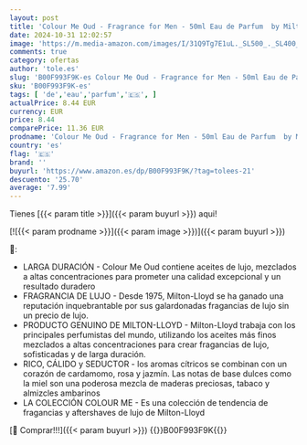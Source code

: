 ```yaml
---
layout: post
title: 'Colour Me Oud - Fragrance for Men - 50ml Eau de Parfum  by Milton-Lloyd'
date: 2024-10-31 12:02:57
image: 'https://m.media-amazon.com/images/I/31Q9Tg7E1uL._SL500_._SL400_.jpg'
comments: true
category: ofertas
author: 'tole.es'
slug: 'B00F993F9K-es Colour Me Oud - Fragrance for Men - 50ml Eau de Parfum by...'
sku: 'B00F993F9K-es'
tags: [ 'de','eau','parfum','🇪🇸', ]
actualPrice: 8.44 EUR
currency: EUR
price: 8.44
comparePrice: 11.36 EUR
prodname: 'Colour Me Oud - Fragrance for Men - 50ml Eau de Parfum  by Milton-Lloyd'
country: 'es'
flag: '🇪🇸'
brand: ''
buyurl: 'https://www.amazon.es/dp/B00F993F9K/?tag=tolees-21'
descuento: '25.70'
average: '7.99'
---
```


Tienes [{{< param title >}}]({{< param buyurl >}}) aqui!

[![{{< param prodname >}}]({{< param image >}})]({{< param buyurl >}})

🔎:

- LARGA DURACIÓN - Colour Me Oud contiene aceites de lujo, mezclados a altas concentraciones para prometer una calidad excepcional y un resultado duradero
- FRAGRANCIA DE LUJO - Desde 1975, Milton-Lloyd se ha ganado una reputación inquebrantable por sus galardonadas fragancias de lujo sin un precio de lujo.
- PRODUCTO GENUINO DE MILTON-LLOYD - Milton-Lloyd trabaja con los principales perfumistas del mundo, utilizando los aceites más finos mezclados a altas concentraciones para crear fragancias de lujo, sofisticadas y de larga duración.
- RICO, CÁLIDO y SEDUCTOR - los aromas cítricos se combinan con un corazón de cardamomo, rosa y jazmín. Las notas de base dulces como la miel son una poderosa mezcla de maderas preciosas, tabaco y almizcles ambarinos
- LA COLECCIÓN COLOUR ME - Es una colección de tendencia de fragancias y aftershaves de lujo de Milton-Lloyd

[🛒 Comprar!!!]({{< param buyurl >}})
{{<world>}}B00F993F9K{{</world>}}
